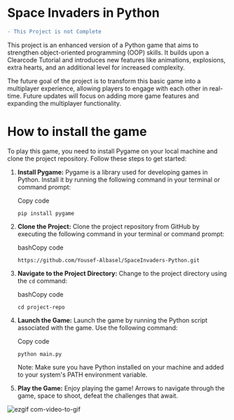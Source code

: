 # Space Invaders in Python
```diff
- This Project is not Complete
```
This project is an enhanced version of a Python game that aims to strengthen object-oriented programming (OOP) skills. It builds upon a Clearcode Tutorial and introduces new features like animations, explosions, extra hearts, and an additional level for increased complexity.

The future goal of the project is to transform this basic game into a multiplayer experience, allowing players to engage with each other in real-time. Future updates will focus on adding more game features and expanding the multiplayer functionality.


# How to install the game

To play this game, you need to install Pygame on your local machine and clone the project repository. Follow these steps to get started:

1.  **Install Pygame:** Pygame is a library used for developing games in Python. Install it by running the following command in your terminal or command prompt:
    
    Copy code
    
    `pip install pygame` 
    
2.  **Clone the Project:** Clone the project repository from GitHub by executing the following command in your terminal or command prompt:
    
    bashCopy code
    
    `https://github.com/Yousef-Albasel/SpaceInvaders-Python.git` 
    
3.  **Navigate to the Project Directory:** Change to the project directory using the `cd` command:
    
    bashCopy code
    
    `cd project-repo` 
    
4.  **Launch the Game:** Launch the game by running the Python script associated with the game. Use the following command:
    
    Copy code
    
    `python main.py` 
    
    Note: Make sure you have Python installed on your machine and added to your system's PATH environment variable.
    
5.  **Play the Game:** Enjoy playing the game! Arrows to navigate through the game, space to shoot, defeat the challenges that await.


![ezgif com-video-to-gif](https://github.com/Yousef-Albasel/SpaceInvaders-Python/assets/111648493/f7fe2e0f-89ec-4f91-a794-586674faecfa)

